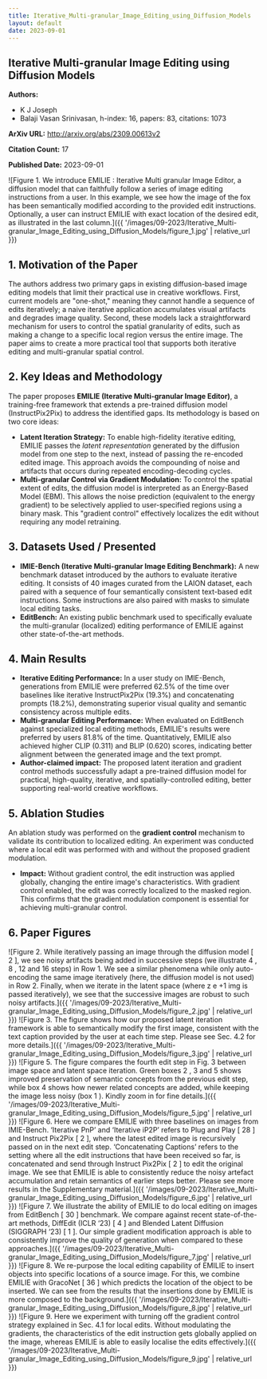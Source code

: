 ```yaml
---
title: Iterative_Multi-granular_Image_Editing_using_Diffusion_Models
layout: default
date: 2023-09-01
---
```

## Iterative Multi-granular Image Editing using Diffusion Models
**Authors:**
- K J Joseph
- Balaji Vasan Srinivasan, h-index: 16, papers: 83, citations: 1073

**ArXiv URL:** http://arxiv.org/abs/2309.00613v2

**Citation Count:** 17

**Published Date:** 2023-09-01

![Figure 1. We introduce EMILIE : Iterative Multi granular Image Editor, a diffusion model that can faithfully follow a series of image editing instructions from a user. In this example, we see how the image of the fox has been semantically modified according to the provided edit instructions. Optionally, a user can instruct EMILIE with exact location of the desired edit, as illustrated in the last column.]({{ '/images/09-2023/Iterative_Multi-granular_Image_Editing_using_Diffusion_Models/figure_1.jpg' | relative_url }})
## 1. Motivation of the Paper
The authors address two primary gaps in existing diffusion-based image editing models that limit their practical use in creative workflows. First, current models are "one-shot," meaning they cannot handle a sequence of edits iteratively; a naive iterative application accumulates visual artifacts and degrades image quality. Second, these models lack a straightforward mechanism for users to control the spatial granularity of edits, such as making a change to a specific local region versus the entire image. The paper aims to create a more practical tool that supports both iterative editing and multi-granular spatial control.

## 2. Key Ideas and Methodology
The paper proposes **EMILIE (Iterative Multi-granular Image Editor)**, a training-free framework that extends a pre-trained diffusion model (InstructPix2Pix) to address the identified gaps. Its methodology is based on two core ideas:
-   **Latent Iteration Strategy:** To enable high-fidelity iterative editing, EMILIE passes the *latent representation* generated by the diffusion model from one step to the next, instead of passing the re-encoded edited image. This approach avoids the compounding of noise and artifacts that occurs during repeated encoding-decoding cycles.
-   **Multi-granular Control via Gradient Modulation:** To control the spatial extent of edits, the diffusion model is interpreted as an Energy-Based Model (EBM). This allows the noise prediction (equivalent to the energy gradient) to be selectively applied to user-specified regions using a binary mask. This "gradient control" effectively localizes the edit without requiring any model retraining.

## 3. Datasets Used / Presented
-   **IMIE-Bench (Iterative Multi-granular Image Editing Benchmark):** A new benchmark dataset introduced by the authors to evaluate iterative editing. It consists of 40 images curated from the LAION dataset, each paired with a sequence of four semantically consistent text-based edit instructions. Some instructions are also paired with masks to simulate local editing tasks.
-   **EditBench:** An existing public benchmark used to specifically evaluate the multi-granular (localized) editing performance of EMILIE against other state-of-the-art methods.

## 4. Main Results
-   **Iterative Editing Performance:** In a user study on IMIE-Bench, generations from EMILIE were preferred 62.5% of the time over baselines like iterative InstructPix2Pix (19.3%) and concatenating prompts (18.2%), demonstrating superior visual quality and semantic consistency across multiple edits.
-   **Multi-granular Editing Performance:** When evaluated on EditBench against specialized local editing methods, EMILIE's results were preferred by users 81.8% of the time. Quantitatively, EMILIE also achieved higher CLIP (0.311) and BLIP (0.620) scores, indicating better alignment between the generated image and the text prompt.
-   **Author-claimed impact:** The proposed latent iteration and gradient control methods successfully adapt a pre-trained diffusion model for practical, high-quality, iterative, and spatially-controlled editing, better supporting real-world creative workflows.

## 5. Ablation Studies
An ablation study was performed on the **gradient control** mechanism to validate its contribution to localized editing. An experiment was conducted where a local edit was performed with and without the proposed gradient modulation.
-   **Impact:** Without gradient control, the edit instruction was applied globally, changing the entire image's characteristics. With gradient control enabled, the edit was correctly localized to the masked region. This confirms that the gradient modulation component is essential for achieving multi-granular control.

## 6. Paper Figures
![Figure 2. While iteratively passing an image through the diffusion model [ 2 ], we see noisy artifacts being added in successive steps (we illustrate 4 , 8 , 12 and 16 steps) in Row 1. We see a similar phenomena while only auto-encoding the same image iteratively (here, the diffusion model is not used) in Row 2. Finally, when we iterate in the latent space (where z e +1 img is passed iteratively), we see that the successive images are robust to such noisy artifacts.]({{ '/images/09-2023/Iterative_Multi-granular_Image_Editing_using_Diffusion_Models/figure_2.jpg' | relative_url }})
![Figure 3. The figure shows how our proposed latent iteration framework is able to semantically modify the first image, consistent with the text caption provided by the user at each time step. Please see Sec. 4.2 for more details.]({{ '/images/09-2023/Iterative_Multi-granular_Image_Editing_using_Diffusion_Models/figure_3.jpg' | relative_url }})
![Figure 5. The figure compares the fourth edit step in Fig. 3 between image space and latent space iteration. Green boxes 2 , 3 and 5 shows improved preservation of semantic concepts from the previous edit step, while box 4 shows how newer related concepts are added, while keeping the image less noisy (box 1 ). Kindly zoom in for fine details.]({{ '/images/09-2023/Iterative_Multi-granular_Image_Editing_using_Diffusion_Models/figure_5.jpg' | relative_url }})
![Figure 6. Here we compare EMILIE with three baselines on images from IMIE-Bench. ‘Iterative PnP’ and ‘Iterative iP2P’ refers to Plug and Play [ 28 ] and Instruct Pix2Pix [ 2 ], where the latest edited image is recursively passed on in the next edit step. ‘Concatenating Captions’ refers to the setting where all the edit instructions that have been received so far, is concatenated and send through Instruct Pix2Pix [ 2 ] to edit the original image. We see that EMILIE is able to consistently reduce the noisy artefact accumulation and retain semantics of earlier steps better. Please see more results in the Supplementary material.]({{ '/images/09-2023/Iterative_Multi-granular_Image_Editing_using_Diffusion_Models/figure_6.jpg' | relative_url }})
![Figure 7. We illustrate the ability of EMILIE to do local editing on images from EditBench [ 30 ] benchmark. We compare against recent state-of-the-art methods, DiffEdit (ICLR ‘23) [ 4 ] and Blended Latent Diffusion (SIGGRAPH ‘23) [ 1 ]. Our simple gradient modification approach is able to consistently improve the quality of generation when compared to these approaches.]({{ '/images/09-2023/Iterative_Multi-granular_Image_Editing_using_Diffusion_Models/figure_7.jpg' | relative_url }})
![Figure 8. We re-purpose the local editing capability of EMILIE to insert objects into specific locations of a source image. For this, we combine EMILIE with GracoNet [ 36 ] which predicts the location of the object to be inserted. We can see from the results that the insertions done by EMILIE is more composed to the background.]({{ '/images/09-2023/Iterative_Multi-granular_Image_Editing_using_Diffusion_Models/figure_8.jpg' | relative_url }})
![Figure 9. Here we experiment with turning off the gradient control strategy explained in Sec. 4.1 for local edits. Without modulating the gradients, the characteristics of the edit instruction gets globally applied on the image, whereas EMILIE is able to easily localise the edits effectively.]({{ '/images/09-2023/Iterative_Multi-granular_Image_Editing_using_Diffusion_Models/figure_9.jpg' | relative_url }})
